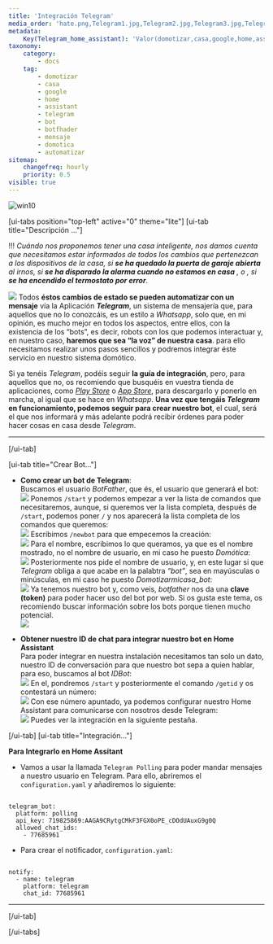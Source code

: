 ```yaml
---
title: 'Integración Telegram'
media_order: 'hate.png,Telegram1.jpg,Telegram2.jpg,Telegram3.jpg,Telegram5.jpg,Telegram4.jpg,Telegram6.jpg,Telegram7.jpg,Telegram8.jpg'
metadata:
    Key(Telegram_home_assistant): 'Valor(domotizar,casa,google,home,assistant,telegram,bot,botfhader,mensaje,domotica)'
taxonomy:
    category:
        - docs
    tag:
        - domotizar
        - casa
        - google
        - home
        - assistant
        - telegram
        - bot
        - botfhader
        - mensaje
        - domotica
        - automatizar
sitemap:
    changefreq: hourly
    priority: 0.5
visible: true
---
```


![win10](image://os-compat.png)

[ui-tabs position="top-left" active="0" theme="lite"]
[ui-tab title="Descripción ..."]

!!! _Cuándo nos proponemos tener una casa inteligente, nos damos cuenta que necesitamos estar informados de todos los cambios que pertenezcan a los dispositivos de la casa, si **se ha quedado la puerta de garaje abierta** al irnos, si **se  ha disparado la alarma cuando no estamos en casa** , o , si **se ha encendido el termostato por error**._

![](hate.png)
Todos **éstos cambios de estado se pueden automatizar con un mensaje** vía la Aplicación **_Telegram_**, un sistema de mensajería que, para aquellos que no lo conozcáis, es un estilo a _Whatsapp_, solo que, en mi opinión, es mucho mejor en todos los aspectos, entre ellos, con la existencia de los “bots”, es decir, robots con los que podemos interactuar y, en nuestro caso, **haremos que sea “la voz” de nuestra casa**. para ello necesitamos realizar unos pasos sencillos y podremos integrar éste servicio en nuestro sistema domótico. 


Si ya tenéis _Telegram_, podéis seguir **la guía de integración**, pero, para aquellos que no, os recomiendo que busquéis en vuestra tienda de aplicaciones, como _[Play Store](http://bit.ly/2VDrYay)_ o _[App Store](https://apple.co/30kq8u1)_, para descargarlo y ponerlo en marcha, al igual que se hace en _Whatsapp_. **Una vez que tengáis _Telegram_ en funcionamiento, podemos seguir para crear nuestro bot**, el cual, será el que nos informará y más adelante podrá recibir órdenes para poder hacer cosas en casa desde _Telegram_.

---

[/ui-tab]

[ui-tab title="Crear Bot..."]

+ **Como crear un bot de Telegram**:<br />
Buscamos el usuario _BotFather_, que és, el usuario que generará el bot:<br />
![](Telegram1.jpg)
Ponemos `/start` y podemos empezar a ver la lista de comandos que necesitaremos, aunque, si queremos ver la lista completa, después de `/start`, podemos poner `/` y nos aparecerá la lista completa de los comandos que queremos:<br />
![](Telegram2.jpg)
Escribimos `/newbot` para que empecemos la creación:<br />
![](Telegram3.jpg)
Para el nombre, escribimos lo que queramos, ya que es el nombre mostrado, no el nombre de usuario, en mi caso he puesto _Domótica_:<br />
![](Telegram4.jpg)
Posteriormente nos pide el nombre de usuario, y, en este lugar si que _Telegram_ obliga a que acabe en la palabtra _“bot”_, sea en mayúsculas o minúsculas, en mi caso he puesto _Domotizarmicasa_bot_:<br />
![](Telegram5.jpg)
Ya tenemos nuestro bot y, como veis, _botfather_ nos da una **clave (token)** para poder hacer uso del bot por web. Si os gusta este tema, os recomiendo buscar información sobre los bots porque tienen mucho potencial.<br />
![](Telegram6.jpg)

+ **Obtener nuestro ID de chat para integrar nuestro bot en Home Assistant**<br />
Para poder integrar en nuestra instalación necesitamos tan solo un dato, nuestro ID de conversación para que nuestro bot sepa a quien hablar, para eso, buscamos al bot _IDBot_:<br />
![](Telegram7.jpg)
En el, pondremos `/start` y posteriormente el comando `/getid` y os contestará un número:<br />
![](Telegram8.jpg)
Con ese número apuntado, ya podemos configurar nuestro Home Assistant para comunicarse con nosotros desde Telegram:<br />
![](Telegram9.jpg)
Puedes ver la integración en la siguiente pestaña.<br />





[/ui-tab]
[ui-tab title="Integración..."]

**Para Integrarlo en Home Assitant**<br />
+ Vamos a usar la llamada `Telegram Polling` para poder mandar mensajes a nuestro usuario en Telegram. Para ello, abriremos el `configuration.yaml` y añadiremos lo siguiente:<br />

```text

telegram_bot:
  platform: polling
  api_key: 719825869:AAGA9CRytgCMkF3FGX0oPE_cDOdUAuxG9g0Q
  allowed_chat_ids:
    - 77685961    

```
+ Para crear el notificador, `configuration.yaml`:

```text

notify:
  - name: telegram
    platform: telegram
    chat_id: 77685961 

```
---

[/ui-tab]

[/ui-tabs]